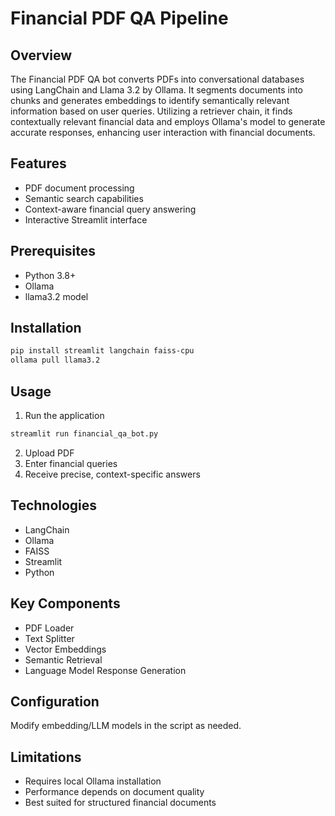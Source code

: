 # Financial PDF QA Pipeline

## Overview
The Financial PDF QA bot converts PDFs into conversational databases using LangChain and Llama 3.2 by Ollama. It segments documents into chunks and generates embeddings to identify semantically relevant information based on user queries. Utilizing a retriever chain, it finds contextually relevant financial data and employs Ollama's model to generate accurate responses, enhancing user interaction with financial documents.

## Features
- PDF document processing
- Semantic search capabilities
- Context-aware financial query answering
- Interactive Streamlit interface

## Prerequisites
- Python 3.8+
- Ollama
- llama3.2 model

## Installation
```bash
pip install streamlit langchain faiss-cpu
ollama pull llama3.2
```

## Usage
1. Run the application
```bash
streamlit run financial_qa_bot.py
```

2. Upload PDF
3. Enter financial queries
4. Receive precise, context-specific answers

## Technologies
- LangChain
- Ollama
- FAISS
- Streamlit
- Python

## Key Components
- PDF Loader
- Text Splitter
- Vector Embeddings
- Semantic Retrieval
- Language Model Response Generation

## Configuration
Modify embedding/LLM models in the script as needed.

## Limitations
- Requires local Ollama installation
- Performance depends on document quality
- Best suited for structured financial documents




